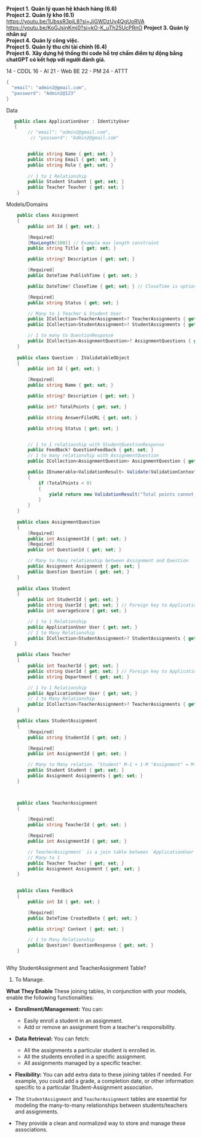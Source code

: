 **Project 1.** **Quản lý quan hệ khách hàng (6.6)**  
**Project 2. Quản lý kho (6.1)**  
https://youtu.be/1UbssR3pjL8?si=JjGWDzUv4QgUoRVA
https://youtu.be/KoGJsjnKmj0?si=kO-K_uTh25UcPRnO
**Project 3. Quản lý nhân sự**  
**Project 4. Quản lý công việc.**  
**Project 5. Quản lý thu chi tài chính (6.4)**  
**Project 6.** **Xây dựng hệ thống thi code hỗ trợ chấm điểm tự động bằng chatGPT có kết hợp với người đánh giá.**

14 - CDDL
16 - AI
21 - Web BE
22 - PM
24 - ATTT

```cs
{
  "email": "admin2@gmail.com",
  "password": "Admin2@123"
}
```
Data
```cs
   public class ApplicationUser : IdentityUser
   {
        // "email": "admin2@gmail.com", 
	     // "password": "Admin2@gmail.com"


	    public string Name { get; set; }
	    public string Email { get; set; }
	    public string Role { get; set; }
	
	    // 1 to 1 Relationship
	    public Student Student { get; set; } 
	    public Teacher Teacher { get; set; }
	}
```
Models/Domains
```cs
    public class Assignment
    {
        public int Id { get; set; }

        [Required]
        [MaxLength(100)] // Example max length constraint
        public string Title { get; set; }

        public string? Description { get; set; }

        [Required]
        public DateTime PublishTime { get; set; }

        public DateTime? CloseTime { get; set; } // CloseTime is optional 

        [Required]
        public string Status { get; set; }

        // Many to 1 Teacher & Student User
        public ICollection<TeacherAssignment>? TeacherAssignments { get; set; } // Change to
        public ICollection<StudentAssignment>? StudentAssignments { get; set; } // Change to ICollection

        // 1 to many to QuestionResponse
        public ICollection<AssignmentQuestion>? AssignmentQuestions { get; set; }
    }
    
    public class Question : IValidatableObject
    {
        public int Id { get; set; }

        [Required]
        public string Name { get; set; }

        public string? Description { get; set; }

        public int? TotalPoints { get; set; }

        public string AnswerFileURL { get; set; }

        public string Status { get; set; }


        // 1 to 1 relationship with StudentQuestionResponse
        public FeedBack? QuestionFeedback { get; set; }
        // 1 to many relationship with AssignmentQuestion
        public ICollection<AssignmentQuestion> AssignmentQuestion { get; set; }

        public IEnumerable<ValidationResult> Validate(ValidationContext validationContext)
        {
            if (TotalPoints < 0)
            {
                yield return new ValidationResult("Total points cannot be negative.", new[] { nameof(TotalPoints) });
            }
        }
    }
	    
    public class AssignmentQuestion
    {
        [Required]
        public int AssignmentId { get; set; }
        [Required]
        public int QuestionId { get; set; }

        // Many to Many relationship between Assignment and Question
        public Assignment Assignment { get; set; }
        public Question Question { get; set; }
    }
   
    public class Student 
    {
        public int StudentId { get; set; }
        public string UserId { get; set; } // Foreign key to ApplicationUser
        public int averageScore { get; set; }

        // 1 to 1 Relationship
        public ApplicationUser User { get; set; }
        // 1 to Many Relationship
        public ICollection<StudentAssignment>? StudentAssignments { get; set; }
   }

    public class Teacher 
    {
        public int TeacherId { get; set; }
        public string UserId { get; set; } // Foreign key to ApplicationUser
        public string Department { get; set; }

        // 1 to 1 Relationship
        public ApplicationUser User { get; set; }
        // 1 to Many Relationship
        public ICollection<TeacherAssignment>? TeacherAssignments { get; set; }
    }

    public class StudentAssignment
    {
        [Required]
        public string StudentId { get; set; }

        [Required]
        public int AssignmentId { get; set; }

        // Many to Many relation. "Student" M-1 + 1-M "Assignment" = M-M
        public Student Student { get; set; }
        public Assignment Assignments { get; set; }    
    }


    
    public class TeacherAssignment
    {

        [Required]
        public string TeacherId { get; set; }

        [Required]
        public int AssignmentId { get; set; }

        // TeacherAssignment` is a join table between `ApplicationUser` and `Assignment`
        // Many to 1
        public Teacher Teacher { get; set; }
        public Assignment Assignment { get; set; }
    }

    
    public class FeedBack
    {
        public int Id { get; set; }

        [Required]
        public DateTime CreatedDate { get; set; }

        public string? Context { get; set; }

        // 1 to Many Relationship
        public Question? QuestionResponse { get; set; }
    }
    
```

Why StudentAssignment and TeacherAssignment Table?
1. To Manage.

**What They Enable**
These joining tables, in conjunction with your models, enable the following functionalities:

- **Enrollment/Management:** You can:
    
    - Easily enroll a student in an assignment.
    - Add or remove an assignment from a teacher's responsibility.
    
- **Data Retrieval:** You can fetch:
    
    - All the assignments a particular student is enrolled in.
    - All the students enrolled in a specific assignment.
    - All assignments managed by a specific teacher.
    
- **Flexibility:** You can add extra data to these joining tables if needed. For example, you could add a grade, a completion date, or other information specific to a particular Student-Assignment association.

- The `StudentAssignment` and `TeacherAssignment` tables are essential for modeling the many-to-many relationships between students/teachers and assignments.
- They provide a clean and normalized way to store and manage these associations.